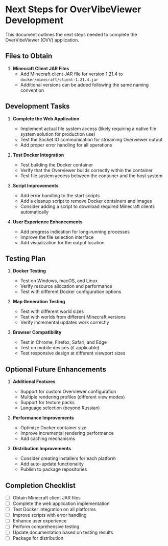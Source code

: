 # Next Steps for OverVibeViewer Development

This document outlines the next steps needed to complete the OverVibeViewer (OVV) application.

## Files to Obtain

1. **Minecraft Client JAR Files**
   - Add Minecraft client JAR file for version 1.21.4 to `docker/minecraft/client-1.21.4.jar`
   - Additional versions can be added following the same naming convention

## Development Tasks

1. **Complete the Web Application**
   - Implement actual file system access (likely requiring a native file system solution for production use)
   - Test the Socket.IO communication for streaming Overviewer output
   - Add proper error handling for all operations

2. **Test Docker Integration**
   - Test building the Docker container
   - Verify that the Overviewer builds correctly within the container
   - Test file system access between the container and the host system

3. **Script Improvements**
   - Add error handling to the start scripts
   - Add a cleanup script to remove Docker containers and images
   - Consider adding a script to download required Minecraft clients automatically

4. **User Experience Enhancements**
   - Add progress indication for long-running processes
   - Improve the file selection interface
   - Add visualization for the output location

## Testing Plan

1. **Docker Testing**
   - Test on Windows, macOS, and Linux
   - Verify resource allocation and performance
   - Test with different Docker configuration options

2. **Map Generation Testing**
   - Test with different world sizes
   - Test with worlds from different Minecraft versions
   - Verify incremental updates work correctly

3. **Browser Compatibility**
   - Test in Chrome, Firefox, Safari, and Edge
   - Test on mobile devices (if applicable)
   - Test responsive design at different viewport sizes

## Optional Future Enhancements

1. **Additional Features**
   - Support for custom Overviewer configuration
   - Multiple rendering profiles (different view modes)
   - Support for texture packs
   - Language selection (beyond Russian)

2. **Performance Improvements**
   - Optimize Docker container size
   - Improve incremental rendering performance
   - Add caching mechanisms

3. **Distribution Improvements**
   - Consider creating installers for each platform
   - Add auto-update functionality
   - Publish to package repositories

## Completion Checklist

- [ ] Obtain Minecraft client JAR files
- [ ] Complete the web application implementation
- [ ] Test Docker integration on all platforms
- [ ] Improve scripts with error handling
- [ ] Enhance user experience
- [ ] Perform comprehensive testing
- [ ] Update documentation based on testing results
- [ ] Package for distribution
